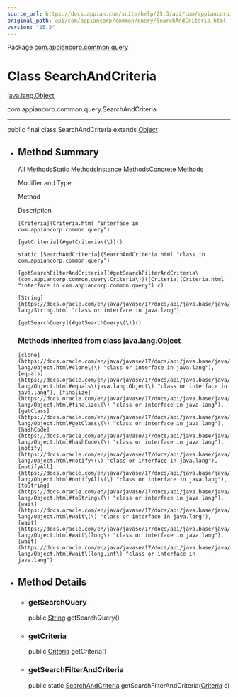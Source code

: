 ```yaml
---
source_url: https://docs.appian.com/suite/help/25.3/api/com/appiancorp/common/query/SearchAndCriteria.html
original_path: api/com/appiancorp/common/query/SearchAndCriteria.html
version: "25.3"
---
```


Package [com.appiancorp.common.query](package-summary.html)

# Class SearchAndCriteria

[java.lang.Object](https://docs.oracle.com/en/java/javase/17/docs/api/java.base/java/lang/Object.html "class or interface in java.lang")

com.appiancorp.common.query.SearchAndCriteria

* * *

public final class SearchAndCriteria extends [Object](https://docs.oracle.com/en/java/javase/17/docs/api/java.base/java/lang/Object.html "class or interface in java.lang")

-   ## Method Summary

    All MethodsStatic MethodsInstance MethodsConcrete Methods

    Modifier and Type

    Method

    Description

    `[Criteria](Criteria.html "interface in com.appiancorp.common.query")`

    `[getCriteria](#getCriteria\(\))()`

    `static [SearchAndCriteria](SearchAndCriteria.html "class in com.appiancorp.common.query")`

    `[getSearchFilterAndCriteria](#getSearchFilterAndCriteria\(com.appiancorp.common.query.Criteria\))([Criteria](Criteria.html "interface in com.appiancorp.common.query") c)`

    `[String](https://docs.oracle.com/en/java/javase/17/docs/api/java.base/java/lang/String.html "class or interface in java.lang")`

    `[getSearchQuery](#getSearchQuery\(\))()`

    ### Methods inherited from class java.lang.[Object](https://docs.oracle.com/en/java/javase/17/docs/api/java.base/java/lang/Object.html "class or interface in java.lang")

    `[clone](https://docs.oracle.com/en/java/javase/17/docs/api/java.base/java/lang/Object.html#clone\(\) "class or interface in java.lang"), [equals](https://docs.oracle.com/en/java/javase/17/docs/api/java.base/java/lang/Object.html#equals\(java.lang.Object\) "class or interface in java.lang"), [finalize](https://docs.oracle.com/en/java/javase/17/docs/api/java.base/java/lang/Object.html#finalize\(\) "class or interface in java.lang"), [getClass](https://docs.oracle.com/en/java/javase/17/docs/api/java.base/java/lang/Object.html#getClass\(\) "class or interface in java.lang"), [hashCode](https://docs.oracle.com/en/java/javase/17/docs/api/java.base/java/lang/Object.html#hashCode\(\) "class or interface in java.lang"), [notify](https://docs.oracle.com/en/java/javase/17/docs/api/java.base/java/lang/Object.html#notify\(\) "class or interface in java.lang"), [notifyAll](https://docs.oracle.com/en/java/javase/17/docs/api/java.base/java/lang/Object.html#notifyAll\(\) "class or interface in java.lang"), [toString](https://docs.oracle.com/en/java/javase/17/docs/api/java.base/java/lang/Object.html#toString\(\) "class or interface in java.lang"), [wait](https://docs.oracle.com/en/java/javase/17/docs/api/java.base/java/lang/Object.html#wait\(\) "class or interface in java.lang"), [wait](https://docs.oracle.com/en/java/javase/17/docs/api/java.base/java/lang/Object.html#wait\(long\) "class or interface in java.lang"), [wait](https://docs.oracle.com/en/java/javase/17/docs/api/java.base/java/lang/Object.html#wait\(long,int\) "class or interface in java.lang")`

-   ## Method Details

    -   ### getSearchQuery

        public [String](https://docs.oracle.com/en/java/javase/17/docs/api/java.base/java/lang/String.html "class or interface in java.lang") getSearchQuery()

    -   ### getCriteria

        public [Criteria](Criteria.html "interface in com.appiancorp.common.query") getCriteria()

    -   ### getSearchFilterAndCriteria

        public static [SearchAndCriteria](SearchAndCriteria.html "class in com.appiancorp.common.query") getSearchFilterAndCriteria([Criteria](Criteria.html "interface in com.appiancorp.common.query") c)